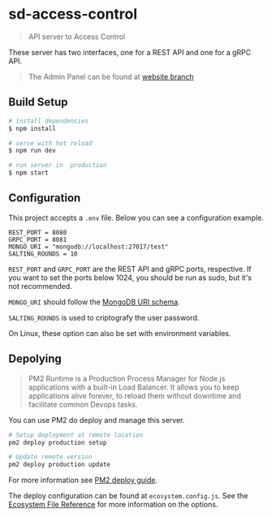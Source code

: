 # sd-access-control

> API server to Access Control

These server has two interfaces, one for a REST API and one for a gRPC API.

> The Admin Panel can be found at [website branch](/leuzera/sd-access-control/tree/website)

## Build Setup

```bash
# install dependencies
$ npm install

# serve with hot reload
$ npm run dev

# run server in  production
$ npm start
```

## Configuration

This project accepts a `.env` file. Below you can see a configuration example.

```
REST_PORT = 8080
GRPC_PORT = 8081
MONGO_URI = "mongodb://localhost:27017/test"
SALTING_ROUNDS = 10
```

`REST_PORT` and `GRPC_PORT` are the REST API and gRPC ports, respective. If you want to set the ports below 1024, you should be run as sudo, but it's not recommended.

`MONGO_URI` should follow the [MongoDB URI schema](https://docs.mongodb.com/manual/reference/connection-string/#components).

`SALTING_ROUNDS` is used to criptografy the user password.

On Linux, these option can also be set with environment variables.

## Depolying

> PM2 Runtime is a Production Process Manager for Node.js applications with a built-in Load Balancer. It allows you to keep applications alive forever, to reload them without downtime and facilitate common Devops tasks.

You can use PM2 do deploy and manage this server.

```bash
# Setup deployment at remote location
pm2 deploy production setup

# Update remote version
pm2 deploy production update
```

For more information see [PM2 deploy guide](https://pm2.io/doc/en/runtime/guide/easy-deploy-with-ssh/).

The deploy configuration can be found at `ecosystem.config.js`. See the [Ecosystem File Reference](https://pm2.io/doc/en/runtime/reference/ecosystem-file/) for more information on the options.
